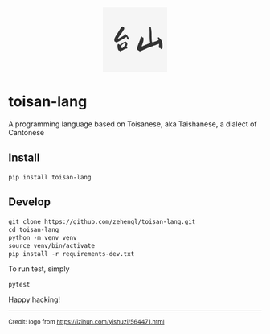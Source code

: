 <div align="center">
    <img src="logo.jpg" alt="taishan" height="128">
</div>

# toisan-lang

A programming language based on Toisanese, aka Taishanese, a dialect of Cantonese

## Install

    pip install toisan-lang

## Develop

    git clone https://github.com/zehengl/toisan-lang.git
    cd toisan-lang
    python -m venv venv
    source venv/bin/activate
    pip install -r requirements-dev.txt

To run test, simply

    pytest

Happy hacking!

<hr>

<sup>Credit: logo from https://izihun.com/yishuzi/564471.html</sup>
